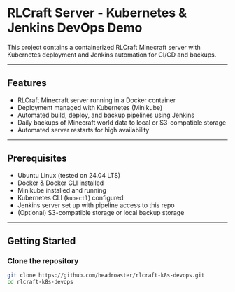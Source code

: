 # RLCraft Server - Kubernetes & Jenkins DevOps Demo

This project contains a containerized RLCraft Minecraft server with Kubernetes deployment and Jenkins automation for CI/CD and backups.

---

## Features

- RLCraft Minecraft server running in a Docker container
- Deployment managed with Kubernetes (Minikube)
- Automated build, deploy, and backup pipelines using Jenkins
- Daily backups of Minecraft world data to local or S3-compatible storage
- Automated server restarts for high availability

---

## Prerequisites

- Ubuntu Linux (tested on 24.04 LTS)
- Docker & Docker CLI installed
- Minikube installed and running
- Kubernetes CLI (`kubectl`) configured
- Jenkins server set up with pipeline access to this repo
- (Optional) S3-compatible storage or local backup storage

---

## Getting Started

### Clone the repository

```bash
git clone https://github.com/headroaster/rlcraft-k8s-devops.git
cd rlcraft-k8s-devops
